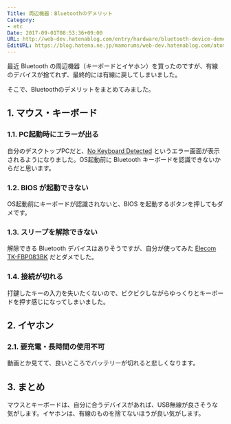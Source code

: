```yaml
---
Title: 周辺機器：Bluetoothのデメリット
Category:
- etc
Date: 2017-09-01T08:53:36+09:00
URL: http://web-dev.hatenablog.com/entry/hardware/bluetooth-device-demerit
EditURL: https://blog.hatena.ne.jp/mamorums/web-dev.hatenablog.com/atom/entry/8599973812293879273
---
```


最近 Bluetooth の周辺機器（キーボードとイヤホン）を買ったのですが、有線のデバイスが捨てれず、最終的には有線に戻してしまいました。

そこで、Bluetoothのデメリットをまとめてみました。


## 1. マウス・キーボード
### 1.1. PC起動時にエラーが出る
自分のデスクトップPCだと、[No Keyboard Detected](/entry/hardware/keyboard/bluetooth-no-keyboard-detected) というエラー画面が表示されるようになりました。OS起動前に Bluetooth キーボードを認識できないからだと思います。

### 1.2. BIOS が起動できない
OS起動前にキーボードが認識されないと、BIOS を起動するボタンを押してもダメです。

### 1.3. スリープを解除できない
解除できる Bluetooth デバイスはありそうですが、自分が使ってみた [Elecom TK-FBP083BK](/entry/hardware/keyboard/elecom-bluetooth-tkfbp083bk) だとダメでした。

### 1.4. 接続が切れる
打鍵したキーの入力を失いたくないので、ビクビクしながらゆっくりとキーボードを押す感じになってしまいました。


## 2. イヤホン
### 2.1. 要充電・長時間の使用不可
動画とか見てて、良いところでバッテリーが切れると悲しくなります。


## 3. まとめ
マウスとキーボードは、自分に合うデバイスがあれば、USB無線が良さそうな気がします。イヤホンは、有線のものを捨てないほうが良い気がします。
